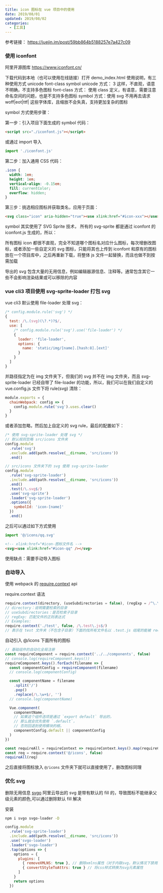 ```yaml
---
title: icon 图标在 vue 项目中的使用
date: 2019/08/01
updated: 2019/08/02
categories:
  - [工具]
---
```


参考链接：
https://juejin.im/post/59bb864b5188257e7a427c09

### 使用 iconfont

阿里开源图库 https://www.iconfont.cn/

下载代码到本地（也可以使用在线链接）打开 demo_index.html 使用说明，有三种使用方式 unicode font-class symbol
unicode 方式： <span class="iconfont">&#x33;</span> 这样，不直观，语意不明确，不支持多色图标
font-class 方式： <span class="iconfont icon-xxx"></span> 使用 class 定义，有语意，需要注意命名空间的问题，也是不支持多色图标
symbol 方式：使用 svg 不用再去请求 woff|eot|ttf| 这些字体库，且缩放不会失真，支持更加复杂的图标

symbol 方式使用步骤：

第一步：引入项目下面生成的 symbol 代码：

```html
<script src="./iconfont.js"></script>
```

或通过 import 导入

```js
import './iconfont.js'
```

第二步：加入通用 CSS 代码：

```css
.icon {
  width: 1em;
  height: 1em;
  vertical-align: -0.15em;
  fill: currentColor;
  overflow: hidden;
}
```

第三步：挑选相应图标并获取类名，应用于页面：

```html
<svg class="icon" aria-hidden="true"><use xlink:href="#icon-xxx"></use></svg>
```

symbol 其实使用了 SVG Sprite 技术， 所有的 svg-sprite 都是通过 iconfont 的 iconfont.js 生成的，所以：

所有图标 icon 都很不直观，完全不知道哪个图标名对应什么图标，每次增删改图标，或者添加一些自定义的 svg 图标，只能将其也上传到 iconfont 和原有的图标放在一个项目库中，之后再重新下载，将整体 js 文件一起替换，而且也做不到按需加载

导出的 svg 包含大量的无用信息，例如编辑器源信息、注释等。通常包含其它一些不会影响渲染结果或可以移除的内容

### vue cli3 项目使用 svg-sprite-loader 打包 svg

vue cli3 默认使用 file-loader 处理 svg：

```js
/* config.module.rule('svg') */
{
  test: /\.(svg)(\?.*)?$/,
  use: [
    /* config.module.rule('svg').use('file-loader') */
    {
      loader: 'file-loader',
      options: {
        name: 'static/img/[name].[hash:8].[ext]'
      }
    }
  ]
}
```

并路径指定为在 img 文件夹下，但我们的 svg 并不在 img 文件夹，而且 svg-sprite-loader 已经自带了 file-loader 的功能，所以，我们可以在我们自定义的 vue.config.js 文件下将 rule(svg) 清除：

```js
module.exports = {
  chainWebpack: config => {
    config.module.rule('svg').uses.clear()
  }
}
```

或者添加忽略，然后加上自定义的 svg rule，最后的配置如下：

```js
/* 使用 svg-sprite-loader 处理 svg */
// 默认规则忽略 src/icons 文件夹
config.module
  .rule('svg')
  .exclude.add(path.resolve(__dirname, 'src/icons'))
  .end()

// src/icons 文件夹下的 svg 使用 svg-sprite-loader
config.module
  .rule('svg-sprite-loader')
  .include.add(path.resolve(__dirname, 'src/icons'))
  .end()
  .test(/\.svg$/)
  .use('svg-sprite')
  .loader('svg-sprite-loader')
  .options({
    symbolId: 'icon-[name]'
  })
  .end()
```

之后可以通过如下方式使用

```js
import '@/icons/qq.svg'
```

```html
<!-- xlink:href="#icon-图标文件名 -->
<svg><use xlink:href="#icon-qq" /></svg>
```

使用缺点：需要手动导入图标

### 自动导入

使用 webpack 的 [require.context](https://webpack.js.org/guides/dependency-management/#require-context) api

require.context 语法

```js
require.context(directory, (useSubdirectories = false), (regExp = /^\.\//))
// directory：说明需要检索的目录
// useSubdirectories：是否检索子目录
// regExp: 匹配文件的正则表达式
// Examples:
require.context('./test', false, /\.test\.js$/)
// 表示在 test 文件夹（不包含子目录）下面的找所有文件名以 .test.js 结尾的能被 require 的文件
```

自动引入 @/icons 下面所有的图标

```js
// 基础组件的自动化全局注册
const requireComponent = require.context('../../components', false)
// console.log(requireComponent.keys())
requireComponent.keys().forEach(filename => {
  const componentConfig = requireComponent(filename)
  // console.log(componentConfig)

  const componentName = filename
    .split('/')
    .pop()
    .replace(/\.\w+$/, '')
  // console.log(componentName)

  Vue.component(
    componentName,
    // 如果这个组件选项是通过 `export default` 导出的，
    // 那么就会优先使用 `.default`，
    // 否则回退到使用模块的根。
    componentConfig.default || componentConfig
  )
})
```

```js
const requireAll = requireContext => requireContext.keys().map(requireContext)
const req = require.context('@/icons', false)
requireAll(req)
```

之后直接将图标放入 `@/icons` 文件夹下就可以直接使用了，删改图标同理

### 优化 svg

删除无用信息 [svgo](https://github.com/svg/svgo)
阿里云导出的 svg 是带有默认的 fill 的，导致图标不能继承父级元素的颜色,可以通过删除默认 fill 解决

安装

```bash
npm i svgo svgo-loader -D
```

```js
config.module
  .rule('svg-sprite-loader')
  .include.add(path.resolve(__dirname, 'src/icons'))
  .use('svgo-loader')
  .loader('svgo-loader')
  .tap(options => {
    options = {
      plugins: [
        { removeXMLNS: true }, // 删除xmlns属性（对于内联svg，默认情况下禁用）
        { convertStyleToAttrs: true } // 将css样式转换为svg元素属性
      ]
    }
    return options
  })
```
